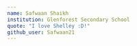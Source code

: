 ```yaml
---
name: Safwaan Shaikh
institution: Glenforest Secondary School
quote: "I love Shelley :D!"
github_user: Safwaan21
---
```

